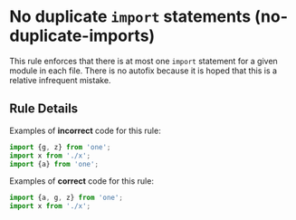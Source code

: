 <!--
SPDX-FileCopyrightText: © 2020 Liferay Inc. <https://liferay.com>

SPDX-License-Identifier: MIT
-->

# No duplicate `import` statements (no-duplicate-imports)

This rule enforces that there is at most one `import` statement for a given module in each file. There is no autofix because it is hoped that this is a relative infrequent mistake.

## Rule Details

Examples of **incorrect** code for this rule:

```js
import {g, z} from 'one';
import x from './x';
import {a} from 'one';
```

Examples of **correct** code for this rule:

```js
import {a, g, z} from 'one';
import x from './x';
```
